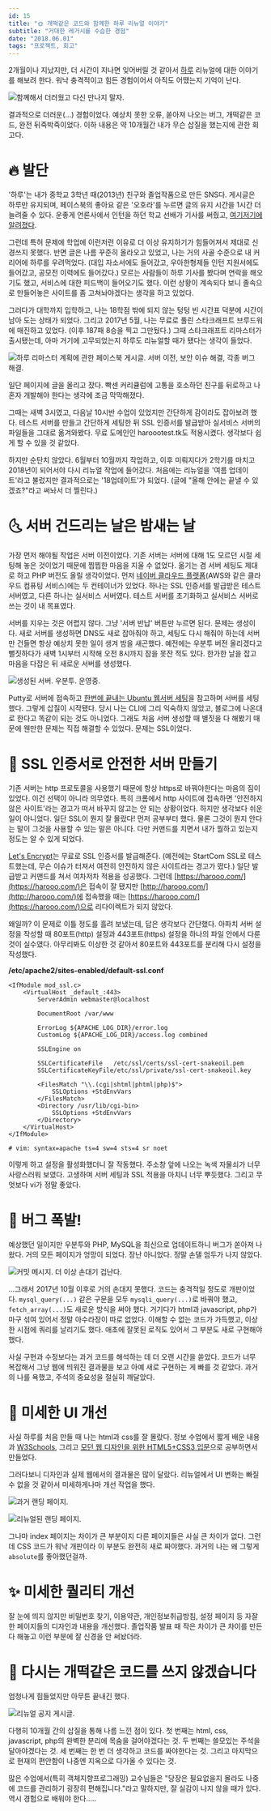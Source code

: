 ```yaml
---
id: 15
title: "🌞 개떡같은 코드와 함께한 하루 리뉴얼 이야기"
subtitle: "거대한 레거시를 수습한 경험"
date: "2018.06.01"
tags: "프로젝트, 회고"
---
```


2개월이나 지났지만, 더 시간이 지나면 잊어버릴 것 같아서 [하루](https://harooo.com/harooo/) 리뉴얼에 대한 이야기를 해보려 한다. 워낙 충격적이고 힘든 경험이어서 아직도 어땠는지 기억이 난다.

![함꼐해서 더러웠고 다신 만나지 말자.](https://t1.daumcdn.net/cfile/tistory/99A6CE3A5B10311A2F)

결과적으로 더러운(...) 경험이었다. 예상치 못한 오류, 쏟아져 나오는 버그, 개떡같은 코드, 완전 뒤죽박죽이었다. 이하 내용은 약 10개월간 내가 무슨 삽질을 했는지에 관한 회고다.

# 🔥 발단

'하루'는 내가 중학교 3학년 때(2013년) 친구와 졸업작품으로 만든 SNS다. 게시글은 하루만 유지되며, 페이스북의 좋아요 같은 '오호라'를 누르면 글의 유지 시간을 1시간 더 늘려줄 수 있다. 운좋게 언론사에서 인턴을 하던 학교 선배가 기사를 써줬고, [여기저기에 알려졌다](https://parksb.github.io/about.html).

그런데 특허 문제에 학업에 이런저런 이유로 더 이상 유지하기가 힘들어져서 제대로 신경쓰지 못했다. 반면 글은 나름 꾸준히 올라오고 있었고, 나는 거의 사골 수준으로 내 커리어에 하루를 우려먹었다. (대입 자소서에도 들어갔고, 우아한형제들 인턴 지원서에도 들어갔고, 공모전 이력에도 들어갔다.) 모르는 사람들이 하루 기사를 봤다며 연락을 해오기도 했고, 서비스에 대한 피드백이 들어오기도 했다. 이런 상황이 계속되다 보니 졸속으로 만들어놓은 사이트를 좀 고쳐놔야겠다는 생각을 하고 있었다.

그러다가 대학까지 입학하고, 나는 18학점 밖에 되지 않는 텅텅 빈 시간표 덕분에 시간이 남아 도는 상태가 되었다. 그리고 2017년 5월, 나는 무료로 풀린 스타크래프트 브루드워에 매진하고 있었다. (이후 187패 8승을 찍고 그만뒀다.) 그때 스타크래프트 리마스터가 출시됐는데, 아마 거기에 고무되었는지 하루도 리뉴얼할 때가 됐다는 생각이 들었다.

![하루 리마스터 계획에 관한 페이스북 게시글. 서버 이전, 보안 이슈 해결, 각종 버그 해결.](https://t1.daumcdn.net/cfile/tistory/99EA8E4F5B10115118)

일단 페이지에 글을 올리고 잤다. 빡센 커리큘럼에 고통을 호소하던 친구를 뒤로하고 나 혼자 개발해야 한다는 생각에 조금 막막해졌다.

그때는 새벽 3시였고, 다음날 10시반 수업이 있었지만 간단하게 감이라도 잡아보려 했다. 테스트 서버를 만들고 간단하게 세팅한 뒤 SSL 인증서를 발급받아 실서비스 서버의 파일들을 그대로 옮겨와봤다. 무료 도메인인 haroootest.tk도 적용시켰다. 생각보다 쉽게 할 수 있을 것 같았다.

하지만 순탄치 않았다. 6월부터 10월까지 작업하고, 이후 미뤄지다가 2학기를 마치고 2018년이 되어서야 다시 리뉴얼 작업에 들어갔다. 처음에는 리뉴얼을 '여름 업데이트'라고 불렀지만 결과적으로는 '18업데이트'가 되었다. (글에 "올해 안에는 끝낼 수 있겠죠?"라고 써놔서 더 찔린다.)

# 🌜 서버 건드리는 날은 밤새는 날

가장 먼저 해야될 작업은 서버 이전이었다. 기존 서버는 서버에 대해 1도 모르던 시절 세팅해 놓은 것이었기 때문에 찝찝한 마음을 지울 수 없었다. 옮기는 겸 서버 세팅도 제대로 하고 PHP 버전도 올릴 생각이었다. 먼저 [네이버 클라우드 플랫폼](https://www.ncloud.com/)(AWS와 같은 클라우드 컴퓨팅 서비스)에는 두 컨테이너가 있었다. 하나는 SSL 인증서를 발급받은 테스트 서버였고, 다른 하나는 실서비스 서버였다. 테스트 서버를 초기화하고 실서비스 서버로 쓰는 것이 내 목표였다.

서버를 지우는 것은 어렵지 않다. 그냥 '서버 반납' 버튼만 누르면 된다. 문제는 생성이다. 새로 서버를 생성하면 DNS도 새로 잡아줘야 하고, 세팅도 다시 해줘야 하는데 서버만 건들면 항상 예상치 못한 일이 생겨 밤을 새곤했다. 예전에는 우분투 버전 올리겠다고 뻘짓하다가 새벽 1시부터 시작해 오전 8시까지 잠을 못잔 적도 있다. 한가한 날을 잡고 마음을 다잡은 뒤 새로운 서버를 생성했다.

![생성된 서버. 우분투. 운영중.](https://t1.daumcdn.net/cfile/tistory/99B66C365B10216030)

Putty로 서버에 접속하고 [한번에 끝내는 Ubuntu 웹서버 세팅](https://blog.lael.be/post/73)을 참고하며 서버를 세팅했다. 그렇게 삽질이 시작됐다. 당시 나는 CLI에 그리 익숙하지 않았고, 블로그에 나온대로 한다고 똑같이 되는 것도 아니었다. 그래도 처음 서버 생성할 때 별짓을 다 해봤기 때문에 웬만한 문제는 직접 해결할 수 있었다. 문제는 SSL이었다.

# 🔐 SSL 인증서로 안전한 서버 만들기

기존 서버는 http 프로토콜을 사용했기 때문에 항상 https로 바꿔야한다는 마음의 짐이 있었다. 이건 선택이 아니라 의무였다. 특히 크롬에서 http 사이트에 접속하면 '안전하지 않은 사이트'라는 경고가 떠서 바꾸지 않고는 안 되는 상황이었다. 하지만 생각보다 쉬운 일이 아니었다. 일단 SSL이 뭔지 잘 몰랐다! 먼저 공부부터 했다. 물론 그것이 뭔지 안다는 말이 그것을 사용할 수 있는 말은 아니다. 다만 커맨드를 치면서 내가 뭘하고 있는지 정도는 알 수 있게 되었다.

[Let's Encrypt](https://letsencrypt.org/)는 무료로 SSL 인증서를 발급해준다. (예전에는 StartCom SSL로 테스트했는데, 무슨 이슈가 터져서 여전히 안전하지 않은 사이트라는 경고가 떴다.) 일단 발급받고 커맨드를 쳐서 여차저차 적용을 성공했다. 그런데 [https://harooo.com/](https://harooo.com/)은 접속이 잘 됐지만 [http://harooo.com/](http://harooo.com/)에 접속했을 때는 [https://harooo.com/](https://harooo.com/)으로 리다이렉트가 되지 않았다.

왜일까? 이 문제로 이틀 정도를 흘려 보냈는데, 답은 생각보다 간단했다. 아파치 서버 설정을 작성할 때 80포트(http) 설정과 443포트(https) 설정을 하나의 파일 안에서 다룬 것이 실수였다. 아무리봐도 이상한 것 같아서 80포트와 443포트를 분리해 다시 설정을 작성했다.

**/etc/apache2/sites-enabled/default-ssl.conf**

```vim
<IfModule mod_ssl.c>
    <VirtualHost _default_:443>
        ServerAdmin webmaster@localhost
    
        DocumentRoot /var/www
    
        ErrorLog ${APACHE_LOG_DIR}/error.log
        CustomLog ${APACHE_LOG_DIR}/access.log combined
    
        SSLEngine on
    
        SSLCertificateFile   /etc/ssl/certs/ssl-cert-snakeoil.pem
        SSLCertificateKeyFile/etc/ssl/private/ssl-cert-snakeoil.key
    
        <FilesMatch "\\.(cgi|shtml|phtml|php)$">
            SSLOptions +StdEnvVars
        </FilesMatch>
        <Directory /usr/lib/cgi-bin>
            SSLOptions +StdEnvVars
        </Directory>
    </VirtualHost>
</IfModule>
    
# vim: syntax=apache ts=4 sw=4 sts=4 sr noet
```

이렇게 하고 설정을 활성화했더니 잘 작동했다. 주소창 앞에 나오는 녹색 자물쇠가 너무 사랑스러워 보였다. 고생하며 서버 세팅과 SSL 적용을 마치니 너무 뿌듯했다. 그리고 무엇보다 vi가 정말 좋았다.

# 🐜 버그 폭발!

예상했던 일이지만 우분투와 PHP, MySQL을 최신으로 업데이트하니 버그가 쏟아져 나왔다. 거의 모든 페이지가 엉망이 되었다. 장난 아니었다. 정말 손댈 엄두가 나지 않았다.

![커밋 메시지. 더 이상 손대기 겁난다.](https://t1.daumcdn.net/cfile/tistory/990A1B3B5B102DFC0A)

...그래서 2017년 10월 이후로 거의 손대지 못했다. 코드는 충격적일 정도로 개판이었다. `mysql_query(...)` 같은 구문을 모두 `mysqli_query(...)`로 바꿔야 했고, `fetch_array(...)`도 새로운 방식을 써야 했다. 거기다가 html과 javascript, php가 마구 섞여 있어서 정말 아수라장이 따로 없었다. 이해할 수 없는 코드가 가득했고, 이상한 시점에 쿼리를 날리기도 했다. 애초에 잘못된 로직도 있어서 그 부분도 새로 구현해야 했다.

사실 구현과 수정보다는 과거 코드를 해석하는 데 더 오랜 시간을 쏟았다. 코드가 너무 복잡해서 그냥 웹에 띄워진 결과물을 보고 아예 새로 구현하는 게 빠를 것 같았다. 과거의 나를 욕했고, 주석의 중요성을 절실히 깨달았다.

# 🎨 미세한 UI 개선

사실 하루를 처음 만들 때 나는 html과 css를 잘 몰랐다. 정보 수업에서 짧게 배운 내용과 [W3Schools](https://www.w3schools.com/), 그리고 [모던 웹 디자인을 위한 HTML5+CSS3 입문](http://www.hanbit.co.kr/store/books/look.php?p_code=B3047871582)으로 공부하면서 만들었다.

그러다보니 디자인과 실제 웹에서의 결과물은 많이 달랐다. 리뉴얼에서 UI 변화는 빠질 수 없을 것 같아서 미세하게나마 개선 작업을 했다.

![과거 랜딩 페이지.](https://t1.daumcdn.net/cfile/tistory/996704355B1029D433)

![리뉴얼된 랜딩 페이지.](https://t1.daumcdn.net/cfile/tistory/9950C1455B214D5B27)

그나마 index 페이지는 차이가 큰 부분이지 다른 페이지들은 사실 큰 차이가 없다. 그런데 CSS 코드가 워낙 개판이라 이 부분도 완전히 새로 짜야했다. 과거의 나는 왜 그렇게 `absolute`를 좋아했던걸까.

# ✨ 미세한 퀄리티 개선

잘 눈에 띄지 않지만 비밀번호 찾기, 이용약관, 개인정보취급방침, 설정 페이지 등 자잘한 페이지들의 디자인과 내용을 개선했다. 졸업작품 발표 때 작은 차이가 큰 차이를 만든다 해놓고 이런 부분에 잘 신경을 안 써놨더라.

# 🤯 다시는 개떡같은 코드를 쓰지 않겠습니다

엄청나게 힘들었지만 아무튼 끝내긴 했다.

![리뉴얼 공지 게시글.](https://t1.daumcdn.net/cfile/tistory/99747A3A5B1010D311)

다행히 10개월 간의 삽질을 통해 나름 느낀 점이 있다. 첫 번째는 html, css, javascript, php의 완벽한 분리에 목숨을 걸어야겠다는 것. 두 번째는 쓸모있는 주석을 달아야겠다는 것. 세 번째는 한 번 더 생각하고 코드를 짜야한다는 것. 그리고 마지막으로 현재의 편안함이 나중엔 지옥으로 다가올 수 있다는 것.

많은 수업에서(특히 객체지향프로그래밍) 교수님들은 "당장은 필요없을지 몰라도 나중에 코드를 관리하기 굉장히 편해집니다."라고 말하지만, 잘 실감이 나지 않을 때가 있다. 역시 경험으로 배워야 한다.....